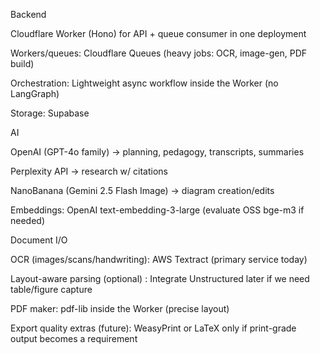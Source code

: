 Backend

Cloudflare Worker (Hono) for API + queue consumer in one deployment

Workers/queues: Cloudflare Queues (heavy jobs: OCR, image-gen, PDF build)

Orchestration: Lightweight async workflow inside the Worker (no LangGraph)

Storage: Supabase

AI

OpenAI (GPT-4o family) → planning, pedagogy, transcripts, summaries

Perplexity API → research w/ citations

NanoBanana (Gemini 2.5 Flash Image) → diagram creation/edits

Embeddings: OpenAI text-embedding-3-large (evaluate OSS bge-m3 if needed)

Document I/O

OCR (images/scans/handwriting): AWS Textract (primary service today)

Layout-aware parsing (optional) : Integrate Unstructured later if we need table/figure capture

PDF maker: pdf-lib inside the Worker (precise layout)

Export quality extras (future): WeasyPrint or LaTeX only if print-grade output becomes a requirement
